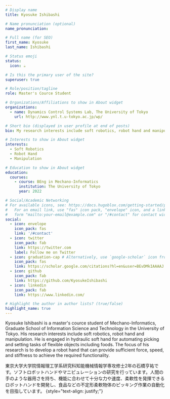 ```yaml
---
# Display name
title: Kyosuke Ishibashi

# Name pronunciation (optional)
name_pronunciation: 

# Full name (for SEO)
first_name: Kyosuke
last_name: Ishibashi

# Status emoji
status:
  icon: ☕️

# Is this the primary user of the site?
superuser: true

# Role/position/tagline
role: Master's Cource Student

# Organizations/Affiliations to show in About widget
organizations:
  - name: Dynamics Control Systems Lab, The University of Tokyo
    url: http://www.ynl.t.u-tokyo.ac.jp/wp/

# Short bio (displayed in user profile at end of posts)
bio: My research interests include soft robotics, robot hand and manipulation.

# Interests to show in About widget
interests:
  - Soft Robotics
  - Robot Hand
  - Manipulation

# Education to show in About widget
education:
  courses:
    - course: BEng in Mechano-Informatics
      institution: The University of Tokyo
      year: 2022

# Social/Academic Networking
# For available icons, see: https://docs.hugoblox.com/getting-started/page-builder/#icons
#   For an email link, use "fas" icon pack, "envelope" icon, and a link in the
#   form "mailto:your-email@example.com" or "/#contact" for contact widget.
social:
  - icon: envelope
    icon_pack: fas
    link: '/#contact'
  - icon: twitter
    icon_pack: fab
    link: https://twitter.com
    label: Follow me on Twitter
  - icon: graduation-cap # Alternatively, use `google-scholar` icon from `ai` icon pack
    icon_pack: fas
    link: https://scholar.google.com/citations?hl=en&user=BEvDMkIAAAAJ
  - icon: github
    icon_pack: fab
    link: https://github.com/KyosukeIshibashi
  - icon: linkedin
    icon_pack: fab
    link: https://www.linkedin.com/

# Highlight the author in author lists? (true/false)
highlight_name: true
---
```


Kyosuke Ishibashi is a master's cource student of Mechano-Informatics, Graduate School of Information Science and Technology in the University of Tokyo. His research interests include soft robotics, robot hand and manipulation. He is engaged in hydraulic soft hand for automating picking and setting tasks of flexible objects including foods. The focus of his research is to develop a robot hand that can provide sufficient force, speed, and stiffness to achieve the required functionality. 

東京大学大学院情報理工学系研究科知能機械情報学専攻修士2年の石橋亨祐です。ソフトロボットハンドやマニピュレーションの研究を行っています。人間の手のような器用さを持ち、機能に合わせて十分な力や速度、柔軟性を発揮できるロボットハンドを開発し、食品などの不定形柔軟物体のピッキング作業の自動化を目指しています。
{style="text-align: justify;"}
